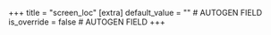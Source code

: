 +++
title = "screen_loc"
[extra]
default_value = "" # AUTOGEN FIELD
is_override = false # AUTOGEN FIELD
+++